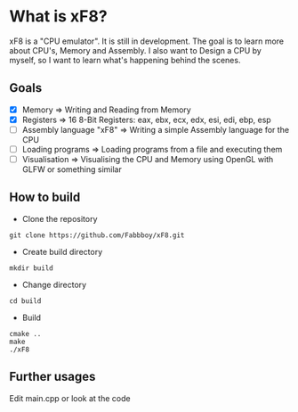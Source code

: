 # What is xF8?
xF8 is a "CPU emulator". It is still in development. The goal is to learn more about CPU's, Memory and Assembly. I also want to  Design a CPU by myself, so I want to learn what's happening behind the scenes.

## Goals
- [x] Memory => Writing and Reading from Memory
- [x] Registers => 16 8-Bit Registers:  eax, ebx, ecx, edx, esi, edi, ebp, esp
- [ ] Assembly language "xF8" => Writing a simple Assembly language for the CPU
- [ ] Loading programs => Loading programs from a file and executing them
- [ ] Visualisation => Visualising the CPU and Memory using OpenGL with GLFW or something similar

## How to build
- Clone the repository
```
git clone https://github.com/Fabbboy/xF8.git
```
- Create build directory
```
mkdir build
```
- Change directory
```
cd build
```
- Build
```
cmake ..
make
./xF8
```

## Further usages
Edit main.cpp or look at the code

